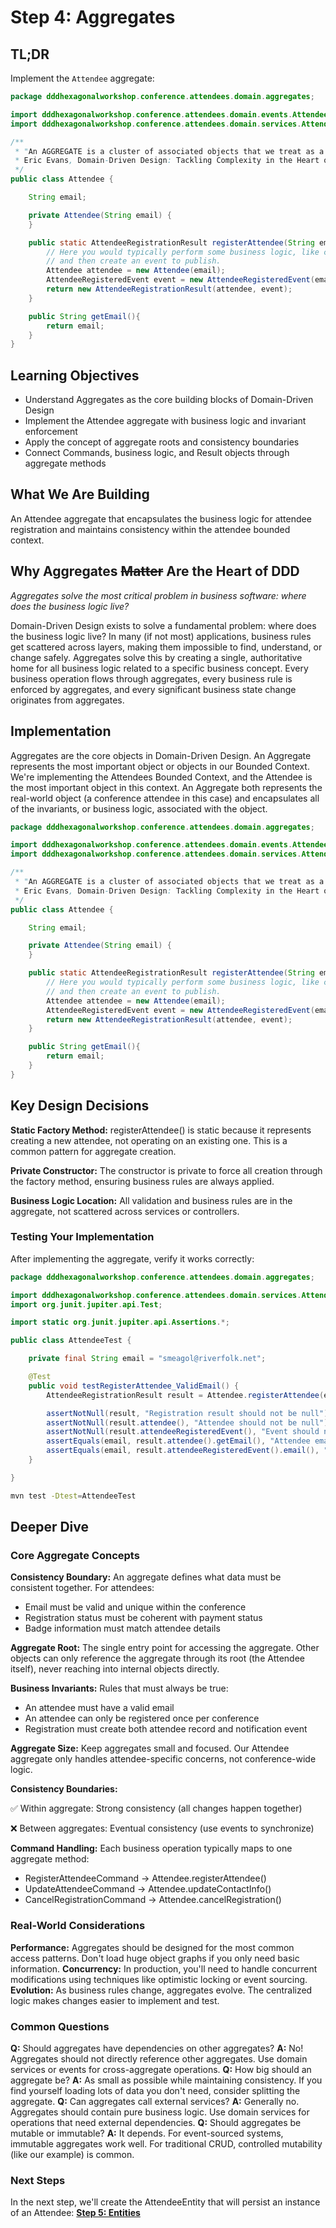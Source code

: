 # Step 4: Aggregates

## TL;DR

Implement the `Attendee` aggregate:

```java
package dddhexagonalworkshop.conference.attendees.domain.aggregates;

import dddhexagonalworkshop.conference.attendees.domain.events.AttendeeRegisteredEvent;
import dddhexagonalworkshop.conference.attendees.domain.services.AttendeeRegistrationResult;

/**
 * "An AGGREGATE is a cluster of associated objects that we treat as a unit for the purpose of data changes. Each AGGREGATE has a root and a boundary. The boundary defines what is inside the AGGREGATE. The root is a single, specific ENTITY contained in the AGGREGATE. The root is the only member of the AGGREGATE that outside objects are allowed to hold references to, although objects within the boundary may hold references to each other."
 * Eric Evans, Domain-Driven Design: Tackling Complexity in the Heart of Software, 2003
 */
public class Attendee {

    String email;

    private Attendee(String email) {
    }

    public static AttendeeRegistrationResult registerAttendee(String email) {
        // Here you would typically perform some business logic, like checking if the attendee already exists
        // and then create an event to publish.
        Attendee attendee = new Attendee(email);
        AttendeeRegisteredEvent event = new AttendeeRegisteredEvent(email);
        return new AttendeeRegistrationResult(attendee, event);
    }

    public String getEmail(){
        return email;
    }
}
```


## Learning Objectives

- Understand Aggregates as the core building blocks of Domain-Driven Design
- Implement the Attendee aggregate with business logic and invariant enforcement
- Apply the concept of aggregate roots and consistency boundaries
- Connect Commands, business logic, and Result objects through aggregate methods

## What We Are Building

An Attendee aggregate that encapsulates the business logic for attendee registration and maintains consistency within the attendee bounded context.

## Why Aggregates ~~Matter~~ Are the Heart of DDD

_Aggregates solve the most critical problem in business software: where does the business logic live?_

Domain-Driven Design exists to solve a fundamental problem: where does the business logic live? In many (if not most) applications, business rules get scattered across layers, making them impossible to find, understand, or change safely. Aggregates solve this by creating a single, authoritative home for all business logic related to a specific business concept.  Every business operation flows through aggregates, every business rule is enforced by aggregates, and every significant business state change originates from aggregates.

## Implementation

Aggregates are the core objects in Domain-Driven Design. An Aggregate represents the most important object or objects in our Bounded Context. We're implementing the Attendees Bounded Context, and the Attendee is the most important object in this context.
An Aggregate both represents the real-world object (a conference attendee in this case) and encapsulates all of the invariants, or business logic, associated with the object.

```java
package dddhexagonalworkshop.conference.attendees.domain.aggregates;

import dddhexagonalworkshop.conference.attendees.domain.events.AttendeeRegisteredEvent;
import dddhexagonalworkshop.conference.attendees.domain.services.AttendeeRegistrationResult;

/**
 * "An AGGREGATE is a cluster of associated objects that we treat as a unit for the purpose of data changes. Each AGGREGATE has a root and a boundary. The boundary defines what is inside the AGGREGATE. The root is a single, specific ENTITY contained in the AGGREGATE. The root is the only member of the AGGREGATE that outside objects are allowed to hold references to, although objects within the boundary may hold references to each other."
 * Eric Evans, Domain-Driven Design: Tackling Complexity in the Heart of Software, 2003
 */
public class Attendee {

    String email;

    private Attendee(String email) {
    }

    public static AttendeeRegistrationResult registerAttendee(String email) {
        // Here you would typically perform some business logic, like checking if the attendee already exists
        // and then create an event to publish.
        Attendee attendee = new Attendee(email);
        AttendeeRegisteredEvent event = new AttendeeRegisteredEvent(email);
        return new AttendeeRegistrationResult(attendee, event);
    }

    public String getEmail(){
        return email;
    }
}
```

##  Key Design Decisions

**Static Factory Method:** registerAttendee() is static because it represents creating a new attendee, not operating on an existing one. This is a common pattern for aggregate creation.

**Private Constructor:** The constructor is private to force all creation through the factory method, ensuring business rules are always applied.

**Business Logic Location:** All validation and business rules are in the aggregate, not scattered across services or controllers.

### Testing Your Implementation
After implementing the aggregate, verify it works correctly:

```java
package dddhexagonalworkshop.conference.attendees.domain.aggregates;

import dddhexagonalworkshop.conference.attendees.domain.services.AttendeeRegistrationResult;
import org.junit.jupiter.api.Test;

import static org.junit.jupiter.api.Assertions.*;

public class AttendeeTest {

    private final String email = "smeagol@riverfolk.net";

    @Test
    public void testRegisterAttendee_ValidEmail() {
        AttendeeRegistrationResult result = Attendee.registerAttendee(email);

        assertNotNull(result, "Registration result should not be null");
        assertNotNull(result.attendee(), "Attendee should not be null");
        assertNotNull(result.attendeeRegisteredEvent(), "Event should not be null");
        assertEquals(email, result.attendee().getEmail(), "Attendee email should match");
        assertEquals(email, result.attendeeRegisteredEvent().email(), "Event email should match");
    }

}
```

```bash
mvn test -Dtest=AttendeeTest
```

## Deeper Dive

### Core Aggregate Concepts

**Consistency Boundary:** An aggregate defines what data must be consistent together. For attendees:
- Email must be valid and unique within the conference
- Registration status must be coherent with payment status
- Badge information must match attendee details

**Aggregate Root:** The single entry point for accessing the aggregate. Other objects can only reference the aggregate through its root (the Attendee itself), never reaching into internal objects directly.

**Business Invariants:** Rules that must always be true:
- An attendee must have a valid email
- An attendee can only be registered once per conference
- Registration must create both attendee record and notification event


**Aggregate Size:** Keep aggregates small and focused. Our Attendee aggregate only handles attendee-specific concerns, not conference-wide logic.

**Consistency Boundaries:**

✅ Within aggregate: Strong consistency (all changes happen together)

❌ Between aggregates: Eventual consistency (use events to synchronize)

**Command Handling:** Each business operation typically maps to one aggregate method:
- RegisterAttendeeCommand → Attendee.registerAttendee()
- UpdateAttendeeCommand → Attendee.updateContactInfo()
- CancelRegistrationCommand → Attendee.cancelRegistration()

### Real-World Considerations
**Performance:** Aggregates should be designed for the most common access patterns. Don't load huge object graphs if you only need basic information.
**Concurrency:** In production, you'll need to handle concurrent modifications using techniques like optimistic locking or event sourcing.
**Evolution:** As business rules change, aggregates evolve. The centralized logic makes changes easier to implement and test.

### Common Questions
**Q:** Should aggregates have dependencies on other aggregates?
**A:** No! Aggregates should not directly reference other aggregates. Use domain services or events for cross-aggregate operations.
**Q:** How big should an aggregate be?
**A:** As small as possible while maintaining consistency. If you find yourself loading lots of data you don't need, consider splitting the aggregate.
**Q:** Can aggregates call external services?
**A:** Generally no. Aggregates should contain pure business logic. Use domain services for operations that need external dependencies.
**Q:** Should aggregates be mutable or immutable?
**A:** It depends. For event-sourced systems, immutable aggregates work well. For traditional CRUD, controlled mutability (like our example) is common.

### Next Steps
In the next step, we'll create the AttendeeEntity that will persist an instance of an Attendee: **[Step 5: Entities](05-Entities.md)**

